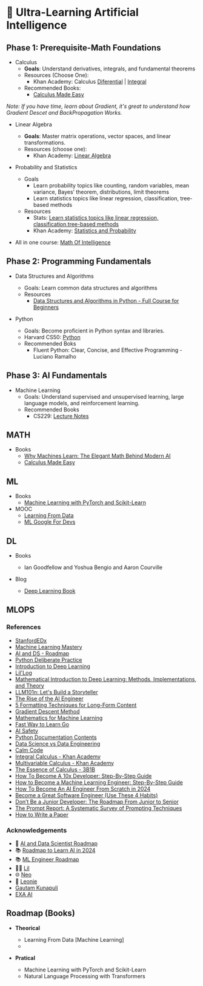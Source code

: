 # 🤖 **Ultra-Learning Artificial Intelligence**


## Phase 1: Prerequisite-Math Foundations

* Calculus
  * **Goals**: Understand derivatives, integrals, and fundamental theorems
  * Resources (Choose One):
    * Khan Academy:  Calculus [Diferential](https://en.khanacademy.org/math/differential-calculus) | [Integral](https://en.khanacademy.org/math/integral-calculus)
  * Recommended Books:
      *  [Calculus Made Easy](https://calculusmadeeasy.org/)

_Note: If you have time, learn about Gradient, it's great to understand how Gradient Descet and BackPropagation Works._

* Linear Algebra
  * **Goals**: Master matrix operations, vector spaces, and linear
  transformations.
  * Resources (choose one):
    * Khan Academy: [Linear Algebra](https://en.khanacademy.org/math/linear-algebra)

* Probability and Statistics
  * Goals
    * Learn probability topics like counting, random variables, mean variance, Bayes’ theorem,  distributions, limit theorems
    * Learn statistics topics like linear regression, classification,
tree-based methods
  * Resources
    * Stats: [Learn statistics topics like linear regression, classification,tree-based methods](https://www.youtube.com/playlist?list=PL0IrMnm2latGOFhZTs8UUWz_RXy2NDXdL)
    * Khan Academy: [Statistics and Probability](https://www.khanacademy.org/math/statistics-probability)

* All in one course: [Math Of Intelligence](https://www.youtube.com/watch?v=g8D5YL6cOSE&list=PL2-dafEMk2A7mu0bSksCGMJEmeddU_H4D&index=2)

## Phase 2: Programming Fundamentals
* Data Structures and Algorithms
  * Goals: Learn common data structures and algorithms
  * Resources
      * [Data Structures and Algorithms in Python - Full Course for Beginners](https://www.youtube.com/watch?v=pkYVOmU3MgA&t=2277s)


* Python
    * Goals: Become proficient in Python syntax and libraries.
    * Harvard CS50: [Python](https://cs50.harvard.edu/python/2022/)
    * Recommended Boks
        * Fluent Python: Clear, Concise, and Effective Programming - Luciano Ramalho

## Phase 3: AI Fundamentals
* Machine Learning
  * Goals: Understand supervised and unsupervised learning, large language
  models, and reinforcement learning.
  * Recommended Books
    * CS229: [Lecture Notes](https://cs229.stanford.edu/lectures-spring2022/main_notes.pdf)

## MATH
- Books
  - [Why Machines Learn: The Elegant Math Behind Modern AI](https://www.amazon.fr/Why-Machines-Learn-Elegant-Behind/dp/0593185749)
  - [Calculus Made Easy](https://calculusmadeeasy.org/)
## ML
- Books
  - [Machine Learning with PyTorch and Scikit-Learn](https://www.amazon.fr/Machine-Learning-PyTorch-Scikit-Learn-learning/dp/1801819319?crid=1BZ1K40TH7BML&dib=eyJ2IjoiMSJ9.9yg8cwnXBFq04RJQdK79SwFjhzjR4fP4EMjh1KmmQLgdBno1pY-FmY5TWxiU6hv_taukDOGmQcsLrfftUrNqcGA0lrI-LFHdqfbLdYC1EJC9m7znegYAWPWvriUf8qjLHwPF_u-RqTU9vU1EDXaLkRXN35N6lvKPU6XPjN8R5NpO7t79t50yRIJRc8AjENa-_fPwgxt93SzNaViU2eQso1odGuCP_7VGhndT_OJUihfzqs7CadZHk7q5oT3Mtc1hPw9XGwt_UlJkBnDuqjl0FrdngPCf1SJKF4-hI2Am9CM.Pjq5rqO0O4__FF5pBpxFo5bKnAGU_WiLT4Plq62xUjE&dib_tag=se&keywords=machine+learning+with+pytorch+and+scikit-learn&qid=1730481361&sprefix=Machine+learning+wi%2Caps%2C325&sr=8-1)
- MOOC
    - [Learning From Data](https://work.caltech.edu/telecourse)
    - [ML Google For Devs](https://developers.google.com/machine-learning?hl=en)
## DL
- Books
  - Ian Goodfellow and Yoshua Bengio and Aaron Courville
 
 - Blog
   - [Deep Learning Book](https://www.deeplearningbook.com.br/ )

## MLOPS

### References
  - [StanfordEDx](https://github.com/amaas/stanford_dl_ex)
  - [Machine Learning Mastery](https://machinelearningmastery.com/start-here/)
  - [AI and DS - Roadmap](https://roadmap.sh/ai-data-scientist)
  - [Python Deliberate Practice](https://github.com/robert8138/python-deliberate-practice)
  - [Introduction to Deep Learning](https://sebastianraschka.com/blog/2021/dl-course.html#l01-introduction-to-deep-learning)
  - [Lil'Log](https://lilianweng.github.io/)
  - [Mathematical Introduction to Deep Learning: Methods, Implementations, and Theory](https://arxiv.org/pdf/2310.20360)
  - [LLM101n: Let's Build a Storyteller](https://github.com/karpathy/LLM101n?tab=readme-ov-file)
  - [The Rise of the AI Engineer](https://www.latent.space/p/ai-engineer)
  - [5 Formatting Techniques for Long-Form Content](https://www.nngroup.com/articles/formatting-long-form-content/)
  - [Gradient Descent Method](https://pt.khanacademy.org/math/multivariable-calculus/applications-of-multivariable-derivatives/optimizing-multivariable-functions/a/what-is-gradient-descent)
  - [Mathematics for Machine Learning](https://mml-book.github.io/)
  - [Fast Way to Learn Go](https://www.reddit.com/r/golang/comments/1465pwq/fastest_way_to_learn_golang/)
  - [AI Safety](https://80000hours.org/career-reviews/ai-safety-researcher/)
  - [Python Documentation Contents](https://docs.python.org/3/contents.html)
  - [Data Science vs Data Engineering](https://www.datacamp.com/blog/data-scientist-vs-data-engineer)
  - [Calm Code](https://calmcode.io/)
  - [Integral Calculus - Khan Academy](https://pt.khanacademy.org/math/integral-calculus)
  - [Multivariable Calculus - Khan Academy](https://pt.khanacademy.org/math/multivariable-calculus)
  - [The Essence of Calculus - 3B1B](https://www.youtube.com/watch?v=WUvTyaaNkzM&list=PLZHQObOWTQDMsr9K-rj53DwVRMYO3t5Yr)
  - [How To Become A 10x Developer: Step-By-Step Guide](https://zerotomastery.io/blog/how-to-become-a-10x-developer/#What-is-a-10x-Developer)
  - [How to Become a Machine Learning Engineer: Step-By-Step Guide](https://zerotomastery.io/blog/how-to-become-a-machine-learning-engineer/)
  - [How To Become An AI Engineer From Scratch in 2024](https://zerotomastery.io/blog/how-to-become-an-ai-engineer-from-scratch/)
  - [Become a Great Software Engineer (Use These 4 Habits)](https://zerotomastery.io/blog/how-to-be-a-great-software-engineer/)
  - [Don’t Be a Junior Developer: The Roadmap From Junior to Senior](https://zerotomastery.io/blog/dont-be-a-junior-developer-the-roadmap/)
  - [The Prompt Report: A Systematic Survey of Prompting Techniques](https://arxiv.org/pdf/2406.06608)
  - [How to Write a Paper](http://halfonlab.ccr.buffalo.edu/other_docs/scientific_paper.pdf)

### Acknowledgements
- 🚀 [AI and Data Scientist Roadmap](https://roadmap.sh/ai-data-scientist)
- 📚 [Roadmap to Learn AI in 2024](https://medium.com/bitgrit-data-science-publication/a-roadmap-to-learn-ai-in-2024-cc30c6aa6e16)
- 📚 [ML Engineer Roadmap](https://github.com/chris-chris/ml-engineer-roadmap)
- 👩‍💻 [Lil](https://lilianweng.github.io/)
- 🌐 [Neo](https://www.bneo.xyz/)
- 🧠 [Leonie](https://x.com/helloiamleonie)
- [Gautam Kunapuli](https://gkunapuli.github.io/teaching/)
- [EXA AI](https://cdn.prod.website-files.com/608338f07a8a726c265ad502/67245ae89ec6f0803f08b581_AI%20Roadmap_%20based%20on%20Stanford%20AI%20Graduate%20Certificate.pdf)

## Roadmap (Books)
- **Theorical**
   - Learning From Data [Machine Learning]
  - 

- **Pratical**
  -  Machine Learning with PyTorch and Scikit-Learn
  -  Natural Language Processing with Transformers
